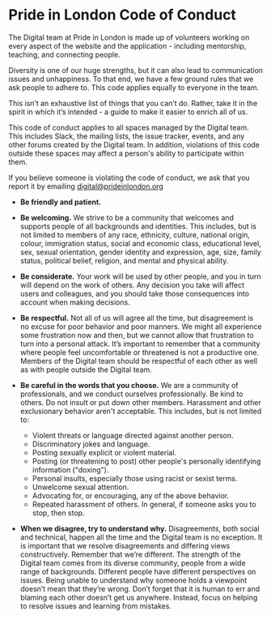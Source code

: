 # Pride in London Code of Conduct   

The Digital team at Pride in London is made up of volunteers working on every aspect of the website and the application - including mentorship, teaching, and connecting people.

Diversity is one of our huge strengths, but it can also lead to communication issues and unhappiness. To that end, we have a few ground rules that we ask people to adhere to. This code applies equally to everyone in the team.

This isn’t an exhaustive list of things that you can’t do. Rather, take it in the spirit in which it’s intended - a guide to make it easier to enrich all of us.

This code of conduct applies to all spaces managed by the Digital team. This includes Slack, the mailing lists, the issue tracker, events, and any other forums created by the Digital team. In addition, violations of this code outside these spaces may affect a person's ability to participate within them.

If you believe someone is violating the code of conduct, we ask that you report it by emailing digital@prideinlondon.org

- **Be friendly and patient.**
- **Be welcoming.** We strive to be a community that welcomes and supports people of all backgrounds and identities. This includes, but is not limited to members of any race, ethnicity, culture, national origin, colour, immigration status, social and economic class, educational level, sex, sexual orientation, gender identity and expression, age, size, family status, political belief, religion, and mental and physical ability.
- **Be considerate.** Your work will be used by other people, and you in turn will depend on the work of others. Any decision you take will affect users and colleagues, and you should take those consequences into account when making decisions.
- **Be respectful.** Not all of us will agree all the time, but disagreement is no excuse for poor behavior and poor manners. We might all experience some frustration now and then, but we cannot allow that frustration to turn into a personal attack. It’s important to remember that a community where people feel uncomfortable or threatened is not a productive one. Members of the Digital team should be respectful of each other as well as with people outside the Digital team.
- **Be careful in the words that you choose.** We are a community of professionals, and we conduct ourselves professionally. Be kind to others. Do not insult or put down other members. Harassment and other exclusionary behavior aren't acceptable. This includes, but is not limited to:
    - Violent threats or language directed against another person.
    - Discriminatory jokes and language.
    - Posting sexually explicit or violent material.
    - Posting (or threatening to post) other people's personally identifying information ("doxing").
    - Personal insults, especially those using racist or sexist terms.
    - Unwelcome sexual attention.
    - Advocating for, or encouraging, any of the above behavior.
    - Repeated harassment of others. In general, if someone asks you to stop, then stop.

- **When we disagree, try to understand why.** Disagreements, both social and technical, happen all the time and the Digital team is no exception. It is important that we resolve disagreements and differing views constructively. Remember that we’re different. The strength of the Digital team comes from its diverse community, people from a wide range of backgrounds. Different people have different perspectives on issues. Being unable to understand why someone holds a viewpoint doesn’t mean that they’re wrong. Don’t forget that it is human to err and blaming each other doesn’t get us anywhere. Instead, focus on helping to resolve issues and learning from mistakes.

